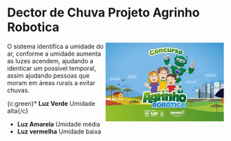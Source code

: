 # Dector de Chuva Projeto Agrinho Robotica

<img src="images.jpg" align="right"
     alt="Logo Agrinho" >

O sistema identifica a umidade do ar, conforme a umidade aumenta as luzes acendem, ajudando a identicar um possivel temporal, assim ajudando pessoas que moram em áreas rurais a evitar chuvas.

<kdb>{c:green}* **Luz Verde** Umidade alta{/c}<kdb>
* **Luz Amarela** Umidade média
* **Luz vermelha** Umidade baixa
